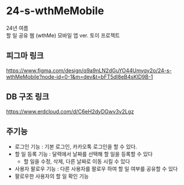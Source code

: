 # 24-s-wthMeMobile
24년 여름   
할 일 공유 웹 (wthMe) 모바일 앱 ver. 토이 프로젝트

## 피그마 링크
https://www.figma.com/design/q9a9nLN2dGuYO44Umyqy2o/24-s-wthMeMobile?node-id=0-1&m=dev&t=bFT5dl8eB4sKlD9B-1

## DB 구조 링크
https://www.erdcloud.com/d/C6eH2dyDGwv3v2Lgz

## 주기능
- 로그인 기능 : 기본 로그인, 카카오톡 로그인을 할 수 있다.
- 할 일 등록 기능 : 달력에서 날짜를 선택해 할 일을 등록할 수 있다
    - 할 일을 수정, 삭제, 다른 날짜로 이동 시킬 수 있다
- 사용자 팔로우 기능 : 다른 사용자를 팔로우 하여 할 일 여부를 공유할 수 있다
- 팔로우한 사용자의 할 일 확인 기능
